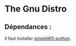 The Gnu Distro
==============

Dépendances :
-------------

Il faut installer [simpleWS-python](https://github.com/rednaks/simpleWS-python).

